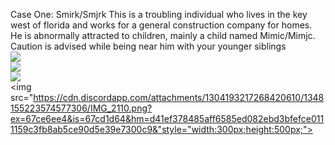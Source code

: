Case One: Smirk/Smjrk
    This is a troubling individual who lives in the key west of florida and works for a general construction company for homes. He is abnormally attracted to children, mainly a child named Mimic/Mimjc. Caution is advised while being near him with your younger siblings
    <br>
    <img src="https://cdn.discordapp.com/attachments/857843095298899981/1348120641404014654/image.png?ex=67ce4eaf&is=67ccfd2f&hm=724b275674b7b7e3f7410e5cd0467c18e15a92ae3a7a6fb9f17bac36ec585aee&">
    <br>
<img src="https://cdn.discordapp.com/attachments/857843095298899981/1336991122521722951/image.png?ex=67ce0743&is=67ccb5c3&hm=00508c60604f9b83a703ce86c34946fde43741480c44ed1d09f6945cf19d4cde&">
<br>
<img src="https://cdn.discordapp.com/attachments/857843095298899981/1336994566124998728/image.png?ex=67ce0a78&is=67ccb8f8&hm=c2d8617f0de3d57e960f9f7256995a7afd371d0c239b92f9df35ce9e42e78180&">
<br>
<img src="https://cdn.discordapp.com/attachments/1304193217268420610/1348155223574577306/IMG_2110.png?ex=67ce6ee4&is=67cd1d64&hm=d41ef378485aff6585ed082ebd3bfefce0111159c3fb8ab5ce90d5e39e7300c9&"style="width:300px;height:500px;">
